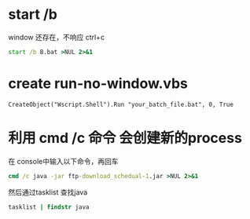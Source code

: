 # start  /b

window 还存在，不响应 ctrl+c

```bat
start /b B.bat >NUL 2>&1
```



# create run-no-window.vbs

```vbs
CreateObject("Wscript.Shell").Run "your_batch_file.bat", 0, True
```



# 利用 cmd /c 命令 会创建新的process

在 console中输入以下命令，再回车

```bat
cmd /c java -jar ftp-download_schedual-1.jar >NUL 2>&1
```

然后通过tasklist 查找java

```bat
tasklist | findstr java
```

